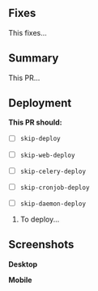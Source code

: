 ## Fixes
<!-- What bugs does this fix? Use this syntax to auto-close the issue: -->
<!-- https://docs.github.com/en/issues/tracking-your-work-with-issues/using-issues/linking-a-pull-request-to-an-issue#linking-a-pull-request-to-an-issue-using-a-keyword -->
<!-- E.g.: "Fixes: #XYZ" -->
This fixes...

## Summary
<!-- What does this fix, how did you fix it, what approach did you take, what gotchas are there in your code or compromises did you make? -->
This PR...

## Deployment

**This PR should:**
<!-- The following labels control the deployment of this PR if they’re applied. -->
<!-- Please put an "X" in the box on ones that apply. -->
<!-- Check here if the entire deployment can be skipped -->
<!-- This might be the case for a small fix, a tweak to documentation or something like that. -->
- [ ] `skip-deploy`

<!-- Check here if the web tier can be skipped -->
<!-- This is the case if you're working on code that doesn't affect the front end, like management commands, tasks, or documentation. -->
- [ ] `skip-web-deploy`
<!-- Check here if the deployment to celery can be skipped -->
<!--This is the case if you make no changes to tasks.py or the code that tasks rely on. -->
- [ ] `skip-celery-deploy`
<!-- check this if deployment to cron jobs can be skipped -->
<!-- This is the case if no changes are made that affect cronjobs. -->
- [ ] `skip-cronjob-deploy`
<!-- Deployment of daemons can be skipped -->
<!-- This is the case if you haven't updated daemons or the code they depend on. -->
- [ ] `skip-daemon-deploy`

<!-- **If deployment is required:** -->
<!-- What extra steps are needed to deploy this beyond the standard deploy? -->
<!-- Do scripts need to be run or things like that? -->
<!-- If this is more than a quick thing, a new issue should be created in our infra repo: https://github.com/freelawproject/infrastructure/issues/new (if you don’t have access to it, just put the steps here) -->
<!-- Please use an ordered list or delete this if no special steps are required: -->
1. To deploy...


## Screenshots
<!-- If this changes the front end, please include desktop and mobile screenshots or videos showing the new feature. -->
**Desktop**
<!-- YOUR IMAGE(S) HERE -->

**Mobile**
<!-- YOUR IMAGE(S) HERE -->

<!-- Thank you for contributing and filling out this form! -->
